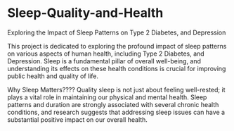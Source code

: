 # Sleep-Quality-and-Health
Exploring the Impact of Sleep Patterns on Type 2 Diabetes,  and Depression


This project is dedicated to exploring the profound impact of sleep patterns on various aspects of human health, including Type 2 Diabetes,  and Depression. Sleep is a fundamental pillar of overall well-being, and understanding its effects on these health conditions is crucial for improving public health and quality of life.

Why Sleep Matters????
Quality sleep is not just about feeling well-rested; it plays a vital role in maintaining our physical and mental health. Sleep patterns and duration are strongly associated with several chronic health conditions, and research suggests that addressing sleep issues can have a substantial positive impact on our overall health.
